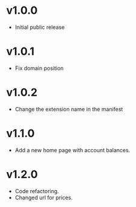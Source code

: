 # v1.0.0

- Initial public release


# v1.0.1

- Fix domain position

# v1.0.2

- Change the extension name in the manifest

# v1.1.0

- Add a new home page with account balances.

# v1.2.0

- Code refactoring.
- Changed url for prices.
